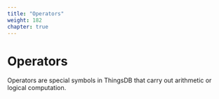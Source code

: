 ```yaml
---
title: "Operators"
weight: 182
chapter: true
---
```


# Operators

Operators are special symbols in ThingsDB that carry out arithmetic or logical computation.
